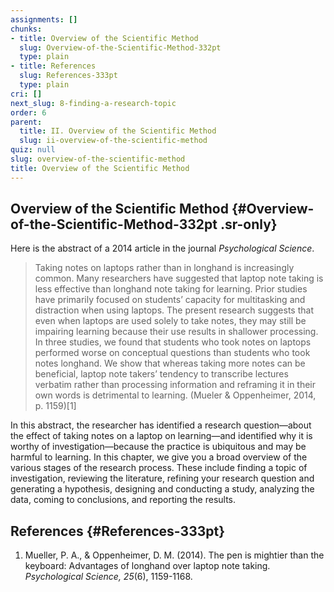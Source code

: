 ```yaml
---
assignments: []
chunks:
- title: Overview of the Scientific Method
  slug: Overview-of-the-Scientific-Method-332pt
  type: plain
- title: References
  slug: References-333pt
  type: plain
cri: []
next_slug: 8-finding-a-research-topic
order: 6
parent:
  title: II. Overview of the Scientific Method
  slug: ii-overview-of-the-scientific-method
quiz: null
slug: overview-of-the-scientific-method
title: Overview of the Scientific Method
---
```


## Overview of the Scientific Method {#Overview-of-the-Scientific-Method-332pt .sr-only} 

Here is the abstract of a 2014 article in the journal _Psychological Science_. 

> Taking notes on laptops rather than in longhand is increasingly common. Many researchers have suggested that laptop note taking is less effective than longhand note taking for learning. Prior studies have primarily focused on students’ capacity for multitasking and distraction when using laptops. The present research suggests that even when laptops are used solely to take notes, they may still be impairing learning because their use results in shallower processing. In three studies, we found that students who took notes on laptops performed worse on conceptual questions than students who took notes longhand. We show that whereas taking more notes can be beneficial, laptop note takers’ tendency to transcribe lectures verbatim rather than processing information and reframing it in their own words is detrimental to learning. (Mueler & Oppenheimer, 2014, p. 1159)\[1\]

In this abstract, the researcher has identified a research question—about the effect of taking notes on a laptop on learning—and identified why it is worthy of investigation—because the practice is ubiquitous and may be harmful to learning. In this chapter, we give you a broad overview of the various stages of the research process. These include finding a topic of investigation, reviewing the literature, refining your research question and generating a hypothesis, designing and conducting a study, analyzing the data, coming to conclusions, and reporting the results.

## References {#References-333pt} 

1.  Mueller, P. A., & Oppenheimer, D. M. (2014). The pen is mightier than the keyboard: Advantages of longhand over laptop note taking. _Psychological Science, 25_(6), 1159-1168.

